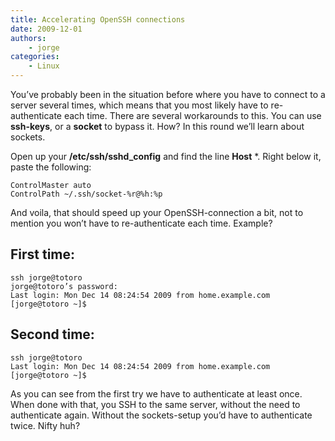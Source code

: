 ```yaml
---
title: Accelerating OpenSSH connections
date: 2009-12-01
authors:
    - jorge
categories:
    - Linux
---
```

You’ve probably been in the situation before where you have to connect to a server several times, which means that you most likely have to re-authenticate each time. There are several workarounds to this. You can use **ssh-keys**, or a **socket** to bypass it. How? In this round we’ll learn about sockets.

Open up your **/etc/ssh/sshd\_config** and find the line **Host** \*. Right below it, paste the following:

```
ControlMaster auto
ControlPath ~/.ssh/socket-%r@%h:%p
```

And voila, that should speed up your OpenSSH-connection a bit, not to mention you won’t have to re-authenticate each time. Example?

First time:
-----------

```
ssh jorge@totoro
jorge@totoro’s password:
Last login: Mon Dec 14 08:24:54 2009 from home.example.com
[jorge@totoro ~]$
```

Second time:
------------

```
ssh jorge@totoro
Last login: Mon Dec 14 08:24:54 2009 from home.example.com
[jorge@totoro ~]$
```

As you can see from the first try we have to authenticate at least once. When done with that, you SSH to the same server, without the need to authenticate again. Without the sockets-setup you’d have to authenticate twice. Nifty huh?